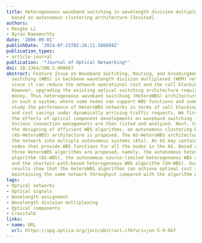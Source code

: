 ```yaml
---
title: Heterogeneous waveband switching in wavelength division multiplexed networks
  based on autonomous clustering architecture [Invited]
authors:
- Mengke Li
- Byrav Ramamurthy
date: '2006-09-01'
publishDate: '2024-07-21T02:26:11.586694Z'
publication_types:
- article-journal
publication: '*Journal of Optical Networking*'
doi: 10.1364/JON.5.000667
abstract: Feature Issue on Waveband Switching, Routing, and GroomingAdopting waveband
  switching (WBS) in backbone wavelength division multiplexed (WDM) networks is promising
  since it can reduce the network operational cost and the call blocking probability.
  However, upgrading the existing optical switching architecture requires time and
  money. Thus heterogeneous waveband switching (HeteroWBS) architecture would be desirable
  in such a system, where some nodes can support WBS functions and some cannot. We
  study the performance of HeteroWBS networks in terms of call blocking probability
  and cost savings under dynamically arriving traffic requests. We first investigate
  the effects of optical component developments on waveband switching in WDM networks.
  Various connection managements are then listed and analyzed. Next, to assist in
  the designing of efficient WBS algorithms, an autonomous clustering-based HeteroWBS
  (AS-HeteroWBS) architecture is proposed. The AS-HeteroWBS architecture clusters
  the network into multiple autonomous systems (ASs). An AS may contain some specific
  nodes that provide WBS functions for all the nodes in the AS. Based on the architecture,
  three HeteroWBS algorithms are proposed, namely, the autonomous heterogeneous WBS
  algorithm (AS-WBS), the autonomous source-limited heterogeneous WBS algorithm (AS-S-WBS),
  and the shortest-path-based heterogeneous WBS algorithm (SH-WBS). Our simulation
  results show that the HeteroWBS algorithms can achieve optimal cost savings while
  maintaining the same network throughput compared with the algorithm without WBS.
tags:
- Optical networks
- Optical signals
- Wavelength assignment
- Wavelength division multiplexing
- Optical components
- Crosstalk
links:
- name: URL
  url: https://opg.optica.org/jocn/abstract.cfm?uri=jon-5-9-667
---
```


